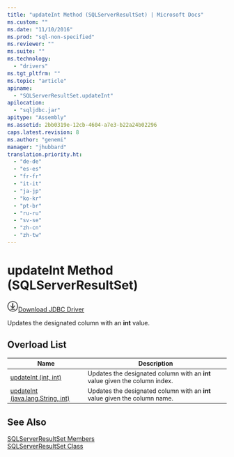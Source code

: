 ```yaml
---
title: "updateInt Method (SQLServerResultSet) | Microsoft Docs"
ms.custom: ""
ms.date: "11/10/2016"
ms.prod: "sql-non-specified"
ms.reviewer: ""
ms.suite: ""
ms.technology: 
  - "drivers"
ms.tgt_pltfrm: ""
ms.topic: "article"
apiname: 
  - "SQLServerResultSet.updateInt"
apilocation: 
  - "sqljdbc.jar"
apitype: "Assembly"
ms.assetid: 2bb0319e-12cb-4604-a7e3-b22a24b02296
caps.latest.revision: 8
ms.author: "genemi"
manager: "jhubbard"
translation.priority.ht: 
  - "de-de"
  - "es-es"
  - "fr-fr"
  - "it-it"
  - "ja-jp"
  - "ko-kr"
  - "pt-br"
  - "ru-ru"
  - "sv-se"
  - "zh-cn"
  - "zh-tw"
---
```

# updateInt Method (SQLServerResultSet)
![Download](../../../ssdt/media/download.png)[Download JDBC Driver](http://go.microsoft.com/fwlink/?LinkId=245496)

  Updates the designated column with an **int** value.  
  
## Overload List  
  
|Name|Description|  
|----------|-----------------|  
|[updateInt (int, int)](../../../connect/jdbc/reference/updateint-method--int--int-.md)|Updates the designated column with an **int** value given the column index.|  
|[updateInt (java.lang.String, int)](../../../connect/jdbc/reference/updateint-method--java.lang.string--int-.md)|Updates the designated column with an **int** value given the column name.|  
  
## See Also  
 [SQLServerResultSet Members](../../../connect/jdbc/reference/sqlserverresultset-members.md)   
 [SQLServerResultSet Class](../../../connect/jdbc/reference/sqlserverresultset-class.md)  
  
  